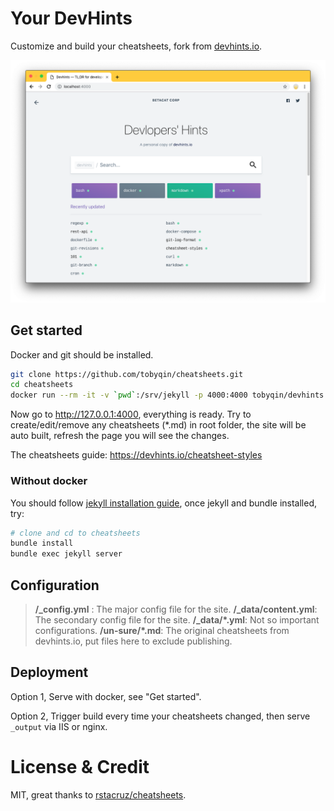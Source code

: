 # Your DevHints

Customize and build your cheatsheets, fork from [devhints.io](https://devhints.io).

![DevHints](_not_important/screen.png)

## Get started

Docker and git should be installed.

```bash
git clone https://github.com/tobyqin/cheatsheets.git
cd cheatsheets
docker run --rm -it -v `pwd`:/srv/jekyll -p 4000:4000 tobyqin/devhints jekyll serve
```
Now go to <http://127.0.0.1:4000>, everything is ready. Try to create/edit/remove any cheatsheets (*.md) in root folder, the site will be auto built, refresh the page you will see the changes.

The cheatsheets guide: <https://devhints.io/cheatsheet-styles>

### Without docker

You should follow [jekyll installation guide](https://jekyllrb.com/docs/installation/), once jekyll and bundle installed, try:

```bash
# clone and cd to cheatsheets
bundle install
bundle exec jekyll server
```

## Configuration

> **/_config.yml** : The major config file for the site. 
> **/_data/content.yml**: The secondary config file for the site. 
> **/_data/\*.yml**: Not so important configurations. 
> **/un-sure/\*.md**: The original cheatsheets from devhints.io, put files here to exclude publishing.

## Deployment 

Option 1, Serve with docker, see "Get started".

Option 2, Trigger build every time your cheatsheets changed, then serve `_output` via IIS or nginx.

# License & Credit

MIT, great thanks to [rstacruz/cheatsheets](https://github.com/rstacruz/cheatsheets).
